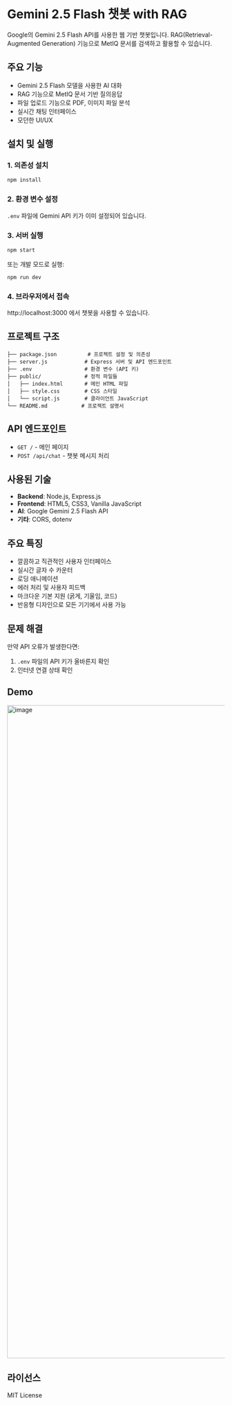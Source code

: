 # Gemini 2.5 Flash 챗봇 with RAG

Google의 Gemini 2.5 Flash API를 사용한 웹 기반 챗봇입니다. RAG(Retrieval-Augmented Generation) 기능으로 MetIQ 문서를 검색하고 활용할 수 있습니다.

## 주요 기능

- Gemini 2.5 Flash 모델을 사용한 AI 대화
- RAG 기능으로 MetIQ 문서 기반 질의응답
- 파일 업로드 기능으로 PDF, 이미지 파일 분석
- 실시간 채팅 인터페이스
- 모던한 UI/UX

## 설치 및 실행

### 1. 의존성 설치
```bash
npm install
```

### 2. 환경 변수 설정
`.env` 파일에 Gemini API 키가 이미 설정되어 있습니다.

### 3. 서버 실행
```bash
npm start
```

또는 개발 모드로 실행:
```bash
npm run dev
```

### 4. 브라우저에서 접속
http://localhost:3000 에서 챗봇을 사용할 수 있습니다.

## 프로젝트 구조

```
├── package.json          # 프로젝트 설정 및 의존성
├── server.js            # Express 서버 및 API 엔드포인트
├── .env                 # 환경 변수 (API 키)
├── public/              # 정적 파일들
│   ├── index.html       # 메인 HTML 파일
│   ├── style.css        # CSS 스타일
│   └── script.js        # 클라이언트 JavaScript
└── README.md           # 프로젝트 설명서
```

## API 엔드포인트

- `GET /` - 메인 페이지
- `POST /api/chat` - 챗봇 메시지 처리

## 사용된 기술

- **Backend**: Node.js, Express.js
- **Frontend**: HTML5, CSS3, Vanilla JavaScript
- **AI**: Google Gemini 2.5 Flash API
- **기타**: CORS, dotenv

## 주요 특징

- 깔끔하고 직관적인 사용자 인터페이스
- 실시간 글자 수 카운터
- 로딩 애니메이션
- 에러 처리 및 사용자 피드백
- 마크다운 기본 지원 (굵게, 기울임, 코드)
- 반응형 디자인으로 모든 기기에서 사용 가능

## 문제 해결

만약 API 오류가 발생한다면:
1. `.env` 파일의 API 키가 올바른지 확인
2. 인터넷 연결 상태 확인

## Demo

<img width="1482" height="1508" alt="image" src="https://github.com/user-attachments/assets/0bd14da4-2f3f-48dc-8aa6-d49496121b5c" />




## 라이선스

MIT License
